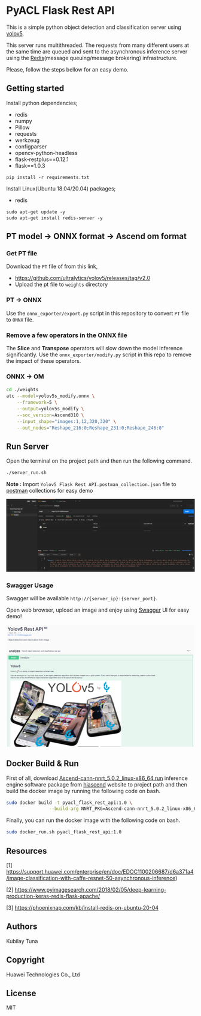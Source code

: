 # PyACL Flask Rest API
This is a simple python object detection and classification server using [yolov5](https://gitee.com/tianyu__zhou/pyacl_samples/tree/a800/acl_yolov5_pt).

This server runs multithreaded. The requests from many different users at the same time are queued and sent to the asynchronous inference server using the [Redis](https://redis.io/)(message queuing/message brokering) infrastructure. 

Please, follow the steps bellow for an easy demo.


## Getting started
Install python dependencies;
- redis
- numpy
- Pillow
- requests
- werkzeug
- configparser
- opencv-python-headless
- flask-restplus==0.12.1
- flask==1.0.3

```
pip install -r requirements.txt
```

Install Linux(Ubuntu 18.04/20.04) packages;
- redis

```
sudo apt-get update -y
sudo apt-get install redis-server -y
```


## PT model -> ONNX format -> Ascend om format
### Get PT file
Download the `PT` file of from this link,
- https://github.com/ultralytics/yolov5/releases/tag/v2.0
- Upload the pt file to `weights` directory

### PT -> ONNX
Use the `onnx_exporter/export.py` script in this repository to convert `PT` file to `ONNX` file.

### Remove a few operators in the ONNX file
The  **Slice** and  **Transpose** operators will slow down the model inference significantly. Use the `onnx_exporter/modify.py` script in this repo to remove the impact of these operators.

### ONNX -> OM
```bash
cd ./weights
atc --model=yolov5s_modify.onnx \
    --framework=5 \
    --output=yolov5s_modify \
    --soc_version=Ascend310 \
    --input_shape="images:1,12,320,320" \
    --out_nodes="Reshape_216:0;Reshape_231:0;Reshape_246:0"
```


## Run Server
Open the terminal on the project path and then run the following command.

```bash
./server_run.sh
```

**Note :** Import `Yolov5 Flask Rest API.postman_collection.json` file to [postman](https://www.postman.com/) collections for easy demo

<img alt="teaser" src="./static/images/yolov5_flask_postman.png">

### Swagger Usage
Swagger will be available `http://{server_ip}:{server_port}`.

Open web browser, upload an image and enjoy using [Swagger](https://swagger.io/) UI for easy demo!

<img alt="teaser" src="./static/images/yolov5_flask_swagger.png">


## Docker Build & Run
First of all, download [Ascend-cann-nnrt_5.0.2_linux-x86_64.run](https://support.huawei.com/enterprise/zh/software/252806303-ESW2000387054) inference engine software package from [hiascend](www.hiascend.com/en/) website to project path and then build the docker image by running the following code on bash.

```bash
sudo docker build -t pyacl_flask_rest_api:1.0 \
                --build-arg NNRT_PKG=Ascend-cann-nnrt_5.0.2_linux-x86_64.run .
```

Finally, you can run the docker image with the following code on bash.

```bash
sudo docker_run.sh pyacl_flask_rest_api:1.0
```


## Resources
[1] https://support.huawei.com/enterprise/en/doc/EDOC1100206687/d6a371a4/image-classification-with-caffe-resnet-50-asynchronous-inference)

[2] https://www.pyimagesearch.com/2018/02/05/deep-learning-production-keras-redis-flask-apache/

[3] https://phoenixnap.com/kb/install-redis-on-ubuntu-20-04


## Authors
Kubilay Tuna


## Copyright
Huawei Technologies Co., Ltd


## License
MIT